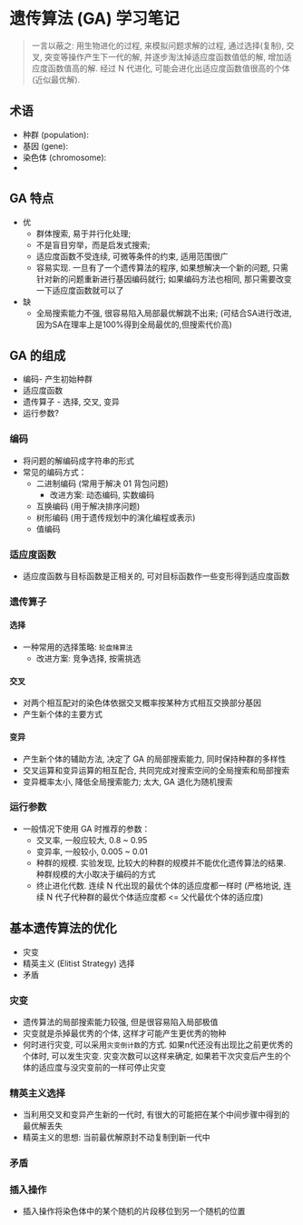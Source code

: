 # 遗传算法 (GA) 学习笔记

> 一言以蔽之: 用生物进化的过程, 来模拟问题求解的过程, 通过选择(复制), 交叉, 突变等操作产生下一代的解, 并逐步淘汰掉适应度函数值低的解, 增加适应度函数值高的解. 经过 N 代进化, 可能会进化出适应度函数值很高的个体 (近似最优解).

## 术语

- 种群 (population):
- 基因 (gene):
- 染色体 (chromosome):
-

## GA 特点

- 优
    - 群体搜索, 易于并行化处理;
    - 不是盲目穷举，而是启发式搜索;
    - 适应度函数不受连续, 可微等条件的约束, 适用范围很广
    - 容易实现. 一旦有了一个遗传算法的程序, 如果想解决一个新的问题, 只需针对新的问题重新进行基因编码就行; 如果编码方法也相同, 那只需要改变一下适应度函数就可以了
- 缺
    - 全局搜索能力不强, 很容易陷入局部最优解跳不出来; (可结合SA进行改进,因为SA在理率上是100%得到全局最优的,但搜索代价高)

## GA 的组成

- 编码- 产生初始种群
- 适应度函数
- 遗传算子 - 选择, 交叉, 变异
- 运行参数?

### 编码

- 将问题的解编码成字符串的形式
- 常见的编码方式：
    - 二进制编码 (常用于解决 01 背包问题)
        - 改进方案: 动态编码, 实数编码
    - 互换编码 (用于解决排序问题)
    - 树形编码 (用于遗传规划中的演化编程或表示)
    - 值编码

### 适应度函数

- 适应度函数与目标函数是正相关的, 可对目标函数作一些变形得到适应度函数

### 遗传算子

#### 选择

- 一种常用的选择策略: `轮盘赌算法`
    - 改进方案: 竞争选择, 按需挑选

#### 交叉

- 对两个相互配对的染色体依据交叉概率按某种方式相互交换部分基因
- 产生新个体的主要方式

#### 变异

- 产生新个体的辅助方法, 决定了 GA 的局部搜索能力, 同时保持种群的多样性
- 交叉运算和变异运算的相互配合, 共同完成对搜索空间的全局搜索和局部搜索
- 变异概率太小, 降低全局搜索能力; 太大, GA 退化为随机搜索

### 运行参数

- 一般情况下使用 GA 时推荐的参数：
    - 交叉率, 一般应较大, 0.8 ~ 0.95
    - 变异率, 一般较小, 0.005 ~ 0.01
    - 种群的规模. 实验发现, 比较大的种群的规模并不能优化遗传算法的结果. 种群规模的大小取决于编码的方式
    - 终止进化代数. 连续 N 代出现的最优个体的适应度都一样时 (严格地说, 连续 N 代子代种群的最优个体适应度都 <= 父代最优个体的适应度)

## 基本遗传算法的优化

- 灾变
- 精英主义 (Elitist Strategy) 选择
- 矛盾

### 灾变

- 遗传算法的局部搜索能力较强, 但是很容易陷入局部极值
- 灾变就是杀掉最优秀的个体, 这样才可能产生更优秀的物种
- 何时进行灾变, 可以采用`灾变倒计数`的方式. 如果n代还没有出现比之前更优秀的个体时, 可以发生灾变. 灾变次数可以这样来确定, 如果若干次灾变后产生的个体的适应度与没灾变前的一样可停止灾变

### 精英主义选择

- 当利用交叉和变异产生新的一代时, 有很大的可能把在某个中间步骤中得到的最优解丢失
- 精英主义的思想: 当前最优解原封不动复制到新一代中

### 矛盾

### 插入操作

- 插入操作将染色体中的某个随机的片段移位到另一个随机的位置
